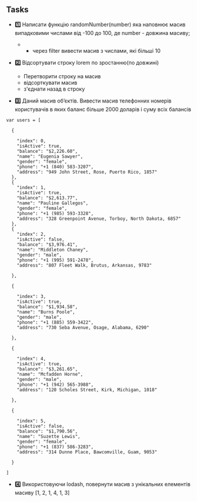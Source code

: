 ## Tasks
  * **:one:** Написати функцію randomNumber(number) яка наповнює масив випадковими числами від -100 до 100, де number - довжина масиву;
    * - через filter вивести масив з числами, які більші 10
  * **:two:**  Відсортувати строку lorem по зростанню(по довжині)
    - Перетворити строку на масив
    - відсорткувати масив 
    - з'єднати назад в строку 

  * **:three:** Даний масив об’єктів. Вивести масив телефонних номерів користувачів в яких баланс більше 2000 доларів і суму всіх балансів

```
var users = [

  {
  
    "index": 0,
    "isActive": true,
    "balance": "$2,226.60",
    "name": "Eugenia Sawyer",
    "gender": "female",
    "phone": "+1 (840) 583-3207",
    "address": "949 John Street, Rose, Puerto Rico, 1857"
  },
  {
    "index": 1,
    "isActive": true,
    "balance": "$2,613.77",
    "name": "Pauline Gallegos",
    "gender": "female",
    "phone": "+1 (985) 593-3328",
    "address": "328 Greenpoint Avenue, Torboy, North Dakota, 6857"
  },
  {
    "index": 2,
    "isActive": false,
    "balance": "$3,976.41",
    "name": "Middleton Chaney",
    "gender": "male",
    "phone": "+1 (995) 591-2478",
    "address": "807 Fleet Walk, Brutus, Arkansas, 9783"
    
  },
  
  {
  
    "index": 3,
    "isActive": true,
    "balance": "$1,934.58",
    "name": "Burns Poole",
    "gender": "male",
    "phone": "+1 (885) 559-3422",
    "address": "730 Seba Avenue, Osage, Alabama, 6290"
    
  },
  
  {
  
    "index": 4,
    "isActive": true,
    "balance": "$3,261.65",
    "name": "Mcfadden Horne",
    "gender": "male",
    "phone": "+1 (942) 565-3988",
    "address": "120 Scholes Street, Kirk, Michigan, 1018"
    
  },
  
  {
  
    "index": 5,
    "isActive": false,
    "balance": "$1,790.56",
    "name": "Suzette Lewis",
    "gender": "female",
    "phone": "+1 (837) 586-3283",
    "address": "314 Dunne Place, Bawcomville, Guam, 9053"
    
  }
  
]
```
  * **:four:** Використовуючи lodash, повернути масив з унікальних елементів масиву [1, 2, 1, 4, 1, 3]
